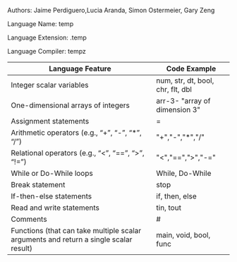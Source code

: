 Authors: Jaime Perdiguero,Lucia Aranda, Simon Ostermeier, Gary Zeng

Language Name: temp 

Language Extension: .temp

Language Compiler: tempz

| Language Feature  | Code Example |
| ------------- | ------------- |
| Integer scalar variables | num, str, dt, bool, chr, flt, dbl |
| One-dimensional arrays of integers |  arr-3-  "array of dimension 3"|
| Assignment statements | = |
| Arithmetic operators (e.g., “+”, “-”, “*”, “/”) | "+","-","*","/" |
| Relational operators (e.g., “<”, “==”, “>”, “!=”) | "<","==",">","-="|
| While or Do-While loops | While,  Do-While |
| Break statement | stop |
| If-then-else statements	| if, then, else |
| Read and write statements | tin, tout |
| Comments | # |
| Functions (that can take multiple scalar arguments and return a single scalar result) | main, void, bool, func |
